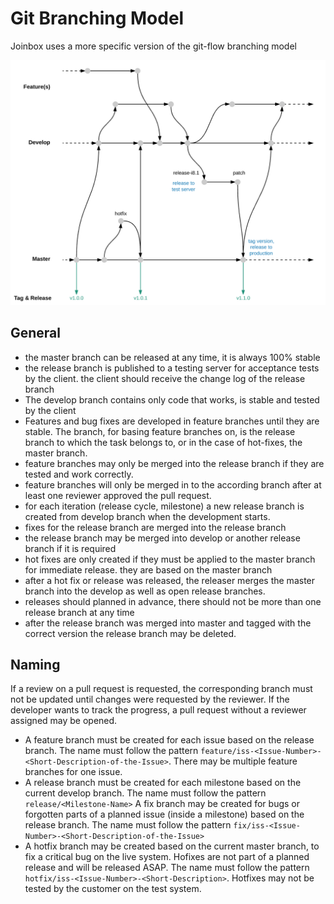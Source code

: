 # Git Branching Model

Joinbox uses a more specific version of the git-flow branching model

![Joinbox Git Flow Model](git-flow.png "Joinbox Git Flow")


## General

- the master branch can be released at any time, it is always 100% stable
- the release branch is published to a testing server for acceptance tests by the client. the client should receive the change log of the release branch
- The develop branch contains only code that works, is stable and tested by the client
- Features and bug fixes are developed in feature branches until they are stable. The branch, for basing feature branches on, is the release branch to which the task belongs to, or in the case of hot-fixes, the master branch.
- feature branches may only be merged into the release branch if they are tested and work correctly.
- feature branches will only be merged in to the according branch after at least one reviewer approved the pull request.
- for each iteration (release cycle, milestone) a new release branch is created from develop branch when the development starts.
- fixes for the release branch are merged into the release branch
- the release branch may be merged into develop or another release branch if it is required
- hot fixes are only created if they must be applied to the master branch for immediate release. they are based on the master branch
- after a hot fix or release was released, the releaser merges the master branch into the develop as well as open release branches.
- releases should planned in advance, there should not be more than one release branch at any time
- after the release branch was merged into master and tagged with the correct version the release branch may be deleted.

## Naming
If a review on a pull request is requested, the corresponding branch must not be updated until changes were requested by the reviewer. If the developer wants to track the progress, a pull request without a reviewer assigned may be opened.

- A feature branch must be created for each issue based on the release branch. The name must follow the pattern `feature/iss-<Issue-Number>-<Short-Description-of-the-Issue>`. There may be multiple feature branches for one issue.
- A release branch must be created for each milestone based on the current develop branch. The name must follow the pattern `release/<Milestone-Name>`
A fix branch may be created for bugs or forgotten parts of a planned issue (inside a milestone) based on the release branch. The name must follow the pattern `fix/iss-<Issue-Number>-<Short-Description-of-the-Issue>`
- A hotfix branch may be created based on the current master branch, to fix a critical bug on the live system. Hofixes are not part of a planned release and will be released ASAP. The name must follow the pattern `hotfix/iss-<Issue-Number>-<Short-Description>`. Hotfixes may not be tested by the customer on the test system.
